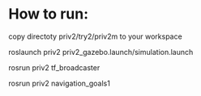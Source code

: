 # How to run:


copy directoty priv2/try2/priv2m to your workspace

roslaunch priv2 priv2_gazebo.launch/simulation.launch

rosrun priv2 tf_broadcaster 

rosrun priv2 navigation_goals1

